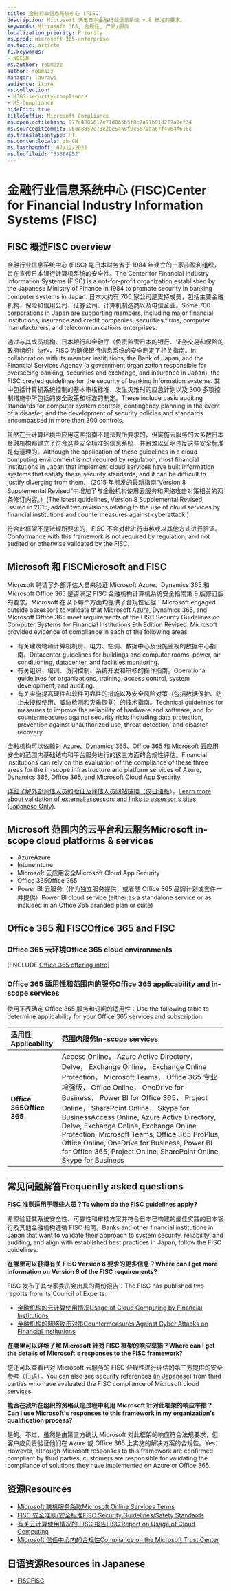 ```yaml
---
title: 金融行业信息系统中心 (FISC)
description: Microsoft 满足日本金融行业信息系统 v.8 标准的要求。
keywords: Microsoft 365, 合规性, 产品/服务
localization_priority: Priority
ms.prod: microsoft-365-enterprise
ms.topic: article
f1.keywords:
- NOCSH
ms.author: robmazz
author: robmazz
manager: laurawi
audience: itpro
ms.collection:
- M365-security-compliance
- MS-Compliance
hideEdit: true
titleSuffix: Microsoft Compliance
ms.openlocfilehash: 977c4805617e71d065b5f8c7a97b91d277a2ef34
ms.sourcegitcommit: 9b0c8852e73e2be54a0f9c6570da67f4964f616c
ms.translationtype: HT
ms.contentlocale: zh-CN
ms.lasthandoff: 07/12/2021
ms.locfileid: "53384952"
---
```

# <a name="center-for-financial-industry-information-systems-fisc"></a><span data-ttu-id="780b1-104">金融行业信息系统中心 (FISC)</span><span class="sxs-lookup"><span data-stu-id="780b1-104">Center for Financial Industry Information Systems (FISC)</span></span>

## <a name="fisc-overview"></a><span data-ttu-id="780b1-105">FISC 概述</span><span class="sxs-lookup"><span data-stu-id="780b1-105">FISC overview</span></span>

<span data-ttu-id="780b1-106">金融行业信息系统中心 (FISC) 是日本财务省于 1984 年建立的一家非盈利组织，旨在宣传日本银行计算机系统的安全性。</span><span class="sxs-lookup"><span data-stu-id="780b1-106">The Center for Financial Industry Information Systems (FISC) is a not-for-profit organization established by the Japanese Ministry of Finance in 1984 to promote security in banking computer systems in Japan.</span></span> <span data-ttu-id="780b1-107">日本大约有 700 家公司是支持成员，包括主要金融机构、保险和信用公司、证券公司、计算机制造商以及电信企业。</span><span class="sxs-lookup"><span data-stu-id="780b1-107">Some 700 corporations in Japan are supporting members, including major financial institutions, insurance and credit companies, securities firms, computer manufacturers, and telecommunications enterprises.</span></span>

<span data-ttu-id="780b1-108">通过与其成员机构、日本银行和金融厅（负责监管日本的银行、证券交易和保险的政府组织）协作，FISC 为确保银行信息系统的安全制定了相关指南。</span><span class="sxs-lookup"><span data-stu-id="780b1-108">In collaboration with its member institutions, the Bank of Japan, and the Financial Services Agency (a government organization responsible for overseeing banking, securities and exchange, and insurance in Japan), the FISC created guidelines for the security of banking information systems.</span></span> <span data-ttu-id="780b1-109">其中包括计算机系统控制的基本审核标准、发生灾难时的应急计划以及 300 多项控制措施中所包括的安全政策和标准的制定。</span><span class="sxs-lookup"><span data-stu-id="780b1-109">These include basic auditing standards for computer system controls, contingency planning in the event of a disaster, and the development of security policies and standards encompassed in more than 300 controls.</span></span>

<span data-ttu-id="780b1-110">虽然在云计算环境中应用这些指南不是法规所要求的，但实施云服务的大多数日本金融机构都建立了符合这些安全标准的信息系统，并且难以证明违反这些安全标准是有道理的。</span><span class="sxs-lookup"><span data-stu-id="780b1-110">Although the application of these guidelines in a cloud computing environment is not required by regulation, most financial institutions in Japan that implement cloud services have built information systems that satisfy these security standards, and it can be difficult to justify diverging from them.</span></span> <span data-ttu-id="780b1-111">（2015 年颁发的最新指南“Version 8 Supplemental Revised”中增加了与金融机构使用云服务和网络攻击对策相关的两条修订内容。）</span><span class="sxs-lookup"><span data-stu-id="780b1-111">(The latest guidelines, Version 8 Supplemental Revised, issued in 2015, added two revisions relating to the use of cloud services by financial institutions and countermeasures against cyberattack.)</span></span>

<span data-ttu-id="780b1-112">符合此框架不是法规所要求的，FISC 不会对此进行审核或以其他方式进行验证。</span><span class="sxs-lookup"><span data-stu-id="780b1-112">Conformance with this framework is not required by regulation, and not audited or otherwise validated by the FISC.</span></span>

## <a name="microsoft-and-fisc"></a><span data-ttu-id="780b1-113">Microsoft 和 FISC</span><span class="sxs-lookup"><span data-stu-id="780b1-113">Microsoft and FISC</span></span>

<span data-ttu-id="780b1-p104">Microsoft 聘请了外部评估人员来验证 Microsoft Azure、Dynamics 365 和 Microsoft Office 365 是否满足 FISC 金融机构计算机系统安全指南第 9 版修订版的要求。Microsoft 在以下每个方面均提供了合规性证据：</span><span class="sxs-lookup"><span data-stu-id="780b1-p104">Microsoft engaged outside assessors to validate that Microsoft Azure, Dynamics 365, and Microsoft Office 365 meet requirements of the FISC Security Guidelines on Computer Systems for Financial Institutions 9th Edition Revised. Microsoft provided evidence of compliance in each of the following areas:</span></span>

- <span data-ttu-id="780b1-116">有关建筑物和计算机机房、电力、空调、数据中心及设施监视的数据中心指南。</span><span class="sxs-lookup"><span data-stu-id="780b1-116">Datacenter guidelines for buildings and computer rooms, power, air conditioning, datacenter, and facilities monitoring.</span></span>
- <span data-ttu-id="780b1-117">有关组织、培训、访问控制、系统开发和审核的操作指南。</span><span class="sxs-lookup"><span data-stu-id="780b1-117">Operational guidelines for organizations, training, access control, system development, and auditing.</span></span>
- <span data-ttu-id="780b1-118">有关实施提高硬件和软件可靠性的措施以及安全风险对策（包括数据保护、防止未授权使用、威胁检测和灾难恢复）的技术指南。</span><span class="sxs-lookup"><span data-stu-id="780b1-118">Technical guidelines for measures to improve the reliability of hardware and software, and for countermeasures against security risks including data protection, prevention against unauthorized use, threat detection, and disaster recovery.</span></span>

<span data-ttu-id="780b1-119">金融机构可以依赖对 Azure、Dynamics 365、Office 365 和 Microsoft 云应用安全的范围内基础结构和平台服务进行的这三方面的合规性评估。</span><span class="sxs-lookup"><span data-stu-id="780b1-119">Financial institutions can rely on this evaluation of the compliance of these three areas for the in-scope infrastructure and platform services of Azure, Dynamics 365, Office 365, and Microsoft Cloud App Security.</span></span>

<span data-ttu-id="780b1-120">[详细了解外部评估人员的验证及评估人员网站链接（仅日语版](https://cloudblogs.microsoft.com/industry-blog/ja-jp/financial-services/2018/05/11/fisc_v9/)）。</span><span class="sxs-lookup"><span data-stu-id="780b1-120">[Learn more about validation of external assessors and links to assessor's sites (Japanese Only](https://cloudblogs.microsoft.com/industry-blog/ja-jp/financial-services/2018/05/11/fisc_v9/)).</span></span>

## <a name="microsoft-in-scope-cloud-platforms--services"></a><span data-ttu-id="780b1-121">Microsoft 范围内的云平台和云服务</span><span class="sxs-lookup"><span data-stu-id="780b1-121">Microsoft in-scope cloud platforms & services</span></span>

- <span data-ttu-id="780b1-122">Azure</span><span class="sxs-lookup"><span data-stu-id="780b1-122">Azure</span></span>
- <span data-ttu-id="780b1-123">Intune</span><span class="sxs-lookup"><span data-stu-id="780b1-123">Intune</span></span>
- <span data-ttu-id="780b1-124">Microsoft 云应用安全</span><span class="sxs-lookup"><span data-stu-id="780b1-124">Microsoft Cloud App Security</span></span>
- <span data-ttu-id="780b1-125">Office 365</span><span class="sxs-lookup"><span data-stu-id="780b1-125">Office 365</span></span>
- <span data-ttu-id="780b1-126">Power BI 云服务（作为独立服务提供，或者随 Office 365 品牌计划或套件一并提供）</span><span class="sxs-lookup"><span data-stu-id="780b1-126">Power BI cloud service (either as a standalone service or as included in an Office 365 branded plan or suite)</span></span>

## <a name="office-365-and-fisc"></a><span data-ttu-id="780b1-127">Office 365 和 FISC</span><span class="sxs-lookup"><span data-stu-id="780b1-127">Office 365 and FISC</span></span>

### <a name="office-365-cloud-environments"></a><span data-ttu-id="780b1-128">Office 365 云环境</span><span class="sxs-lookup"><span data-stu-id="780b1-128">Office 365 cloud environments</span></span>

[!INCLUDE [Office 365 offering intro](../includes/o365-offering-introduction.md)]

### <a name="office-365-applicability-and-in-scope-services"></a><span data-ttu-id="780b1-129">Office 365 适用性和范围内的服务</span><span class="sxs-lookup"><span data-stu-id="780b1-129">Office 365 applicability and in-scope services</span></span>

<span data-ttu-id="780b1-130">使用下表确定 Office 365 服务和订阅的适用性：</span><span class="sxs-lookup"><span data-stu-id="780b1-130">Use the following table to determine applicability for your Office 365 services and subscription:</span></span>

| <span data-ttu-id="780b1-131">**适用性**</span><span class="sxs-lookup"><span data-stu-id="780b1-131">**Applicability**</span></span> | <span data-ttu-id="780b1-132">**范围内服务**</span><span class="sxs-lookup"><span data-stu-id="780b1-132">**In-scope services**</span></span> |
|:------------------|:----------------------|
| <span data-ttu-id="780b1-133">**Office 365**</span><span class="sxs-lookup"><span data-stu-id="780b1-133">**Office 365**</span></span> | <span data-ttu-id="780b1-134">Access Online， Azure Active Directory， Delve， Exchange Online， Exchange Online Protection， Microsoft Teams， Office 365 专业增强版， Office Online， OneDrive for Business， Power BI for Office 365， Project Online， SharePoint Online， Skype for Business</span><span class="sxs-lookup"><span data-stu-id="780b1-134">Access Online, Azure Active Directory, Delve, Exchange Online, Exchange Online Protection, Microsoft Teams, Office 365 ProPlus, Office Online, OneDrive for Business, Power BI for Office 365, Project Online, SharePoint Online, Skype for Business</span></span> |

## <a name="frequently-asked-questions"></a><span data-ttu-id="780b1-135">常见问题解答</span><span class="sxs-lookup"><span data-stu-id="780b1-135">Frequently asked questions</span></span>

<span data-ttu-id="780b1-136">**FISC 准则适用于哪些人员？**</span><span class="sxs-lookup"><span data-stu-id="780b1-136">**To whom do the FISC guidelines apply?**</span></span>

<span data-ttu-id="780b1-137">希望验证其系统安全性、可靠性和审核方案并符合日本已构建的最佳实践的日本银行及其他金融机构遵循 FISC 指南。</span><span class="sxs-lookup"><span data-stu-id="780b1-137">Banks and other financial institutions in Japan that want to validate their approach to system security, reliability, and auditing, and align with established best practices in Japan, follow the FISC guidelines.</span></span>

<span data-ttu-id="780b1-138">**在哪里可以获得有关 FISC Version 8 要求的更多信息？**</span><span class="sxs-lookup"><span data-stu-id="780b1-138">**Where can I get more information on Version 8 of the FISC requirements?**</span></span>

<span data-ttu-id="780b1-139">FISC 发布了其专家委员会出具的两份报告：</span><span class="sxs-lookup"><span data-stu-id="780b1-139">The FISC has published two reports from its Council of Experts:</span></span>

- [<span data-ttu-id="780b1-140">金融机构的云计算使用情况</span><span class="sxs-lookup"><span data-stu-id="780b1-140">Usage of Cloud Computing by Financial Institutions</span></span>](https://aka.ms/cloud-computing-report-en)
- [<span data-ttu-id="780b1-141">金融机构的网络攻击对策</span><span class="sxs-lookup"><span data-stu-id="780b1-141">Countermeasures Against Cyber Attacks on Financial Institutions</span></span>](https://aka.ms/cyberattack-counter)

<span data-ttu-id="780b1-142">**在哪里可以详细了解 Microsoft 针对 FISC 框架的响应举措？**</span><span class="sxs-lookup"><span data-stu-id="780b1-142">**Where can I get the details of Microsoft's responses to the FISC framework?**</span></span>

<span data-ttu-id="780b1-143">您还可以查看已对 Microsoft 云服务的 FISC 合规性进行评估的第三方提供的安全参考（[日语](https://aka.ms/microsoftresponsetofiscguidancejapanese)）。</span><span class="sxs-lookup"><span data-stu-id="780b1-143">You can also see security references ([in Japanese](https://aka.ms/microsoftresponsetofiscguidancejapanese)) from third parties who have evaluated the FISC compliance of Microsoft cloud services.</span></span>

<span data-ttu-id="780b1-144">**能否在我所在组织的资格认定过程中利用 Microsoft 针对此框架的响应举措？**</span><span class="sxs-lookup"><span data-stu-id="780b1-144">**Can I use Microsoft's responses to this framework in my organization's qualification process?**</span></span>

<span data-ttu-id="780b1-p105">是的。不过，虽然是由第三方确认 Microsoft 对此框架的响应符合法规要求，但客户应负责验证他们在 Azure 或 Office 365 上实施的解决方案的合规性。</span><span class="sxs-lookup"><span data-stu-id="780b1-p105">Yes. However, although Microsoft responses to this framework are confirmed compliant by third parties, customers are responsible for validating the compliance of solutions they have implemented on Azure or Office 365.</span></span>

## <a name="resources"></a><span data-ttu-id="780b1-147">资源</span><span class="sxs-lookup"><span data-stu-id="780b1-147">Resources</span></span>

- [<span data-ttu-id="780b1-148">Microsoft 联机服务条款</span><span class="sxs-lookup"><span data-stu-id="780b1-148">Microsoft Online Services Terms</span></span>](https://aka.ms/Online-Services-Terms)
- [<span data-ttu-id="780b1-149">FISC 安全准则/安全标准</span><span class="sxs-lookup"><span data-stu-id="780b1-149">FISC Security Guidelines/Safety Standards</span></span>](https://www.fisc.or.jp/english)
- [<span data-ttu-id="780b1-150">有关云计算使用情况的 FISC 报告</span><span class="sxs-lookup"><span data-stu-id="780b1-150">FISC Report on Usage of Cloud Computing</span></span>](https://aka.ms/cloud-computing-report-en)
- [<span data-ttu-id="780b1-151">Microsoft 信任中心内的合规性</span><span class="sxs-lookup"><span data-stu-id="780b1-151">Compliance on the Microsoft Trust Center</span></span>](https://www.microsoft.com/trust-center/compliance/compliance-overview)

## <a name="resources-in-japanese"></a><span data-ttu-id="780b1-152">日语资源</span><span class="sxs-lookup"><span data-stu-id="780b1-152">Resources in Japanese</span></span>

- [<span data-ttu-id="780b1-153">FISC</span><span class="sxs-lookup"><span data-stu-id="780b1-153">FISC</span></span>](https://www.fisc.or.jp/)
